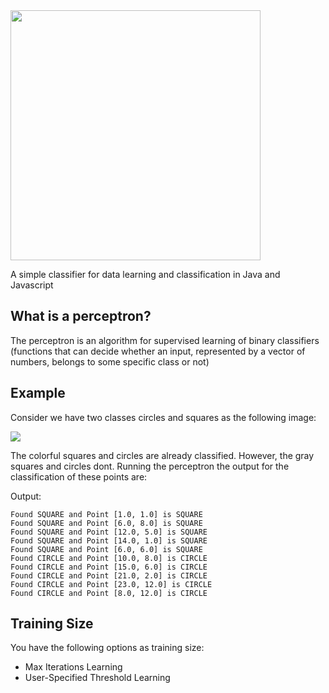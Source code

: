<img width="400px" src="https://raw.githubusercontent.com/thiagodnf/perceptron/master/src/main/resources/logo.png" />

A simple classifier for data learning and classification in Java and Javascript

## What is a perceptron?

The perceptron is an algorithm for supervised learning of binary classifiers (functions that can decide whether an input, represented by a vector of numbers, belongs to some specific class or not)

## Example

Consider we have two classes circles and squares as the following image:

<img src="https://raw.githubusercontent.com/thiagodnf/perceptron/master/src/main/resources/example-01.png"/>

The colorful squares and circles are already classified. However, the gray squares and circles dont. Running the perceptron the output for the classification of these points are:

Output:

```
Found SQUARE and Point [1.0, 1.0] is SQUARE
Found SQUARE and Point [6.0, 8.0] is SQUARE
Found SQUARE and Point [12.0, 5.0] is SQUARE
Found SQUARE and Point [14.0, 1.0] is SQUARE
Found SQUARE and Point [6.0, 6.0] is SQUARE
Found CIRCLE and Point [10.0, 8.0] is CIRCLE
Found CIRCLE and Point [15.0, 6.0] is CIRCLE
Found CIRCLE and Point [21.0, 2.0] is CIRCLE
Found CIRCLE and Point [23.0, 12.0] is CIRCLE
Found CIRCLE and Point [8.0, 12.0] is CIRCLE
```

## Training Size

You have the following options as training size:

- Max Iterations Learning
- User-Specified Threshold Learning
